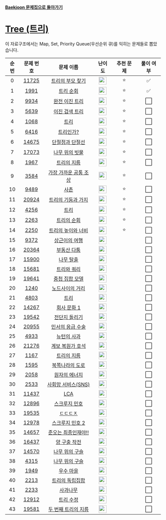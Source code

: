 **[Baekjoon 문제집으로 돌아가기](../readme.md)**

# [Tree (트리)](https://www.acmicpc.net/workbook/view/7645)

이 자료구조에서는 Map, Set, Priority Queue(우선순위 큐)를 익히는 문제들로 뽑았습니다.

| 순번 |                   문제 번호                    |                     문제 이름                     |                                 난이도                                 | 추천 문제 | 풀이 여부 |
| :--: | :--------------------------------------------: | :-----------------------------------------------: | :--------------------------------------------------------------------: | :-------: | :-------: |
|  0   | [11725](https://www.acmicpc.net/problem/11725) |      [트리의 부모 찾기](트리의_부모_찾기.md)      |  <img height="25px" src="https://static.solved.ac/tier_small/9.svg"/>  |    ⭐     |    ✅     |
|  1   |  [1991](https://www.acmicpc.net/problem/1991)  |             [트리 순회](트리_순회.md)             | <img height="25px"  src="https://static.solved.ac/tier_small/10.svg"/> |    ⭐     |    ✅     |
|  2   |  [9934](https://www.acmicpc.net/problem/9934)  |        [완전 이진 트리](완전_이진_트리.md)        | <img height="25px" src="https://static.solved.ac/tier_small/10.svg"/>  |    ⭐     |    ⬜️    |
|  3   |  [5639](https://www.acmicpc.net/problem/5639)  |        [이진 검색 트리](이진_검색_트리.md)        | <img height="25px" src="https://static.solved.ac/tier_small/10.svg"/>  |    ⭐     |    ⬜️    |
|  4   |  [1068](https://www.acmicpc.net/problem/1068)  |                  [트리](트리.md)                  | <img height="25px" src="https://static.solved.ac/tier_small/11.svg"/>  |    ⭐     |    ⬜️    |
|  5   |  [6416](https://www.acmicpc.net/problem/6416)  |             [트리인가?](트리인가?.md)             | <img height="25px" src="https://static.solved.ac/tier_small/11.svg"/>  |    ⭐     |    ⬜️    |
|  6   | [14675](https://www.acmicpc.net/problem/14675) |       [단절점과 단절선](단절점과_단절선.md)       | <img height="25px" src="https://static.solved.ac/tier_small/11.svg"/>  |    ⭐     |    ⬜️    |
|  7   | [17073](https://www.acmicpc.net/problem/17073) |        [나무 위의 빗물](나무_위의_빗물.md)        | <img height="25px" src="https://static.solved.ac/tier_small/11.svg"/>  |    ⭐     |    ⬜️    |
|  8   |  [1967](https://www.acmicpc.net/problem/1967)  |           [트리의 지름](트리의_지름.md)           | <img height="25px" src="https://static.solved.ac/tier_small/12.svg"/>  |    ⭐     |    ⬜️    |
|  9   |  [3584](https://www.acmicpc.net/problem/3584)  | [가장 가까운 공통 조상](가장_가까운_공통_조상.md) | <img height="25px" src="https://static.solved.ac/tier_small/12.svg"/>  |    ⭐     |    ⬜️    |
|  10  |  [9489](https://www.acmicpc.net/problem/9489)  |                  [사촌](사촌.md)                  | <img height="25px" src="https://static.solved.ac/tier_small/12.svg"/>  |    ⭐     |    ⬜️    |
|  11  | [20924](https://www.acmicpc.net/problem/20924) |    [트리의 기둥과 가지](트리의_기둥과_가지.md)    | <img height="25px" src="https://static.solved.ac/tier_small/12.svg"/>  |    ⭐     |    ⬜️    |
|  12  |  [4256](https://www.acmicpc.net/problem/4256)  |                  [트리](트리.md)                  | <img height="25px" src="https://static.solved.ac/tier_small/13.svg"/>  |    ⭐     |    ⬜️    |
|  13  |  [2263](https://www.acmicpc.net/problem/2263)  |           [트리의 순회](트리의_순회.md)           | <img height="25px" src="https://static.solved.ac/tier_small/14.svg"/>  |    ⭐     |    ⬜️    |
|  14  |  [2250](https://www.acmicpc.net/problem/2250)  |    [트리의 높이와 너비](트리의_높이와_너비.md)    | <img height="25px" src="https://static.solved.ac/tier_small/14.svg"/>  |    ⭐     |    ⬜️    |
|  15  |  [9372](https://www.acmicpc.net/problem/9372)  |         [상근이의 여행](상근이의_여행.md)         |  <img height="25px" src="https://static.solved.ac/tier_small/8.svg"/>  |           |    ⬜️    |
|  16  | [20364](https://www.acmicpc.net/problem/20364) |           [부동산 다툼](부동산_다툼.md)           |  <img height="25px" src="https://static.solved.ac/tier_small/9.svg"/>  |           |    ⬜️    |
|  17  | [15900](https://www.acmicpc.net/problem/15900) |             [나무 탈출](나무_탈출.md)             | <img height="25px" src="https://static.solved.ac/tier_small/10.svg"/>  |           |    ⬜️    |
|  18  | [15681](https://www.acmicpc.net/problem/15681) |           [트리와 쿼리](트리와_쿼리.md)           | <img height="25px" src="https://static.solved.ac/tier_small/11.svg"/>  |           |    ⬜️    |
|  19  | [19641](https://www.acmicpc.net/problem/19641) |        [중첩 집합 모델](중첩_집합_모델.md)        | <img height="25px" src="https://static.solved.ac/tier_small/11.svg"/>  |           |    ⬜️    |
|  20  |  [1240](https://www.acmicpc.net/problem/1240)  |       [노드사이의 거리](노드사이의_거리.md)       | <img height="25px" src="https://static.solved.ac/tier_small/11.svg"/>  |           |    ⬜️    |
|  21  |  [4803](https://www.acmicpc.net/problem/4803)  |                  [트리](트리.md)                  | <img height="25px" src="https://static.solved.ac/tier_small/12.svg"/>  |           |    ⬜️    |
|  22  | [14267](https://www.acmicpc.net/problem/14267) |           [회사 문화 1](회사_문화_1.md)           | <img height="25px" src="https://static.solved.ac/tier_small/12.svg"/>  |           |    ⬜️    |
|  23  | [19542](https://www.acmicpc.net/problem/19542) |         [전단지 돌리기](전단지_돌리기.md)         | <img height="25px" src="https://static.solved.ac/tier_small/12.svg"/>  |           |    ⬜️    |
|  24  | [20955](https://www.acmicpc.net/problem/20955) |      [민서의 응급 수술](민서의_응급_수술.md)      | <img height="25px" src="https://static.solved.ac/tier_small/12.svg"/>  |           |    ⬜️    |
|  25  |  [4933](https://www.acmicpc.net/problem/4933)  |           [뉴턴의 사과](뉴턴의_사과.md)           | <img height="25px" src="https://static.solved.ac/tier_small/13.svg"/>  |           |    ⬜️    |
|  26  | [21276](https://www.acmicpc.net/problem/21276) |      [계보 복원가 호석](계보_복원가_호석.md)      | <img height="25px" src="https://static.solved.ac/tier_small/13.svg"/>  |           |    ⬜️    |
|  27  |  [1167](https://www.acmicpc.net/problem/1167)  |           [트리의 지름](트리의_지름.md)           | <img height="25px" src="https://static.solved.ac/tier_small/13.svg"/>  |           |    ⬜️    |
|  28  |  [1595](https://www.acmicpc.net/problem/1595)  |       [북쪽나라의 도로](북쪽나라의_도로.md)       | <img height="25px" src="https://static.solved.ac/tier_small/13.svg"/>  |           |    ⬜️    |
|  29  |  [2058](https://www.acmicpc.net/problem/2058)  |         [원자의 에너지](원자의_에너지.md)         | <img height="25px" src="https://static.solved.ac/tier_small/13.svg"/>  |           |    ⬜️    |
|  30  |  [2533](https://www.acmicpc.net/problem/2533)  |   [사회망 서비스(SNS)](<사회망_서비스(SNS).md>)   | <img height="25px" src="https://static.solved.ac/tier_small/13.svg"/>  |           |    ⬜️    |
|  31  | [11437](https://www.acmicpc.net/problem/11437) |                   [LCA](LCA.md)                   | <img height="25px" src="https://static.solved.ac/tier_small/13.svg"/>  |           |    ⬜️    |
|  32  | [12896](https://www.acmicpc.net/problem/12896) |         [스크루지 민호](스크루지_민호.md)         | <img height="25px" src="https://static.solved.ac/tier_small/13.svg"/>  |           |    ⬜️    |
|  33  | [19535](https://www.acmicpc.net/problem/19535) |              [ㄷㄷㄷㅈ](ㄷㄷㄷㅈ.md)              | <img height="25px" src="https://static.solved.ac/tier_small/13.svg"/>  |           |    ⬜️    |
|  34  | [12978](https://www.acmicpc.net/problem/12978) |       [스크루지 민호 2](스크루지_민호_2.md)       | <img height="25px" src="https://static.solved.ac/tier_small/13.svg"/>  |           |    ⬜️    |
|  35  | [14657](https://www.acmicpc.net/problem/14657) |   [준오는 최종인재야!!](준오는_최종인재야!!.md)   | <img height="25px" src="https://static.solved.ac/tier_small/14.svg"/>  |           |    ⬜️    |
|  36  | [16437](https://www.acmicpc.net/problem/16437) |          [양 구출 작전](양_구출_작전.md)          | <img height="25px" src="https://static.solved.ac/tier_small/14.svg"/>  |           |    ⬜️    |
|  37  | [14570](https://www.acmicpc.net/problem/14570) |        [나무 위의 구슬](나무_위의_구슬.md)        | <img height="25px" src="https://static.solved.ac/tier_small/14.svg"/>  |           |    ⬜️    |
|  38  |  [4315](https://www.acmicpc.net/problem/4315)  |        [나무 위의 구슬](나무_위의_구슬.md)        | <img height="25px" src="https://static.solved.ac/tier_small/15.svg"/>  |           |    ⬜️    |
|  39  |  [1949](https://www.acmicpc.net/problem/1949)  |             [우수 마을](우수_마을.md)             | <img height="25px" src="https://static.solved.ac/tier_small/15.svg"/>  |           |    ⬜️    |
|  40  |  [2213](https://www.acmicpc.net/problem/2213)  |       [트리의 독립집합](트리의_독립집합.md)       | <img height="25px" src="https://static.solved.ac/tier_small/15.svg"/>  |           |    ⬜️    |
|  41  |  [2233](https://www.acmicpc.net/problem/2233)  |              [사과나무](사과나무.md)              | <img height="25px" src="https://static.solved.ac/tier_small/15.svg"/>  |           |    ⬜️    |
|  42  | [12912](https://www.acmicpc.net/problem/12912) |             [트리 수정](트리_수정.md)             | <img height="25px" src="https://static.solved.ac/tier_small/15.svg"/>  |           |    ⬜️    |
|  43  | [19581](https://www.acmicpc.net/problem/19581) |   [두 번째 트리의 지름](두_번째_트리의_지름.md)   | <img height="25px" src="https://static.solved.ac/tier_small/15.svg"/>  |           |    ⬜️    |
